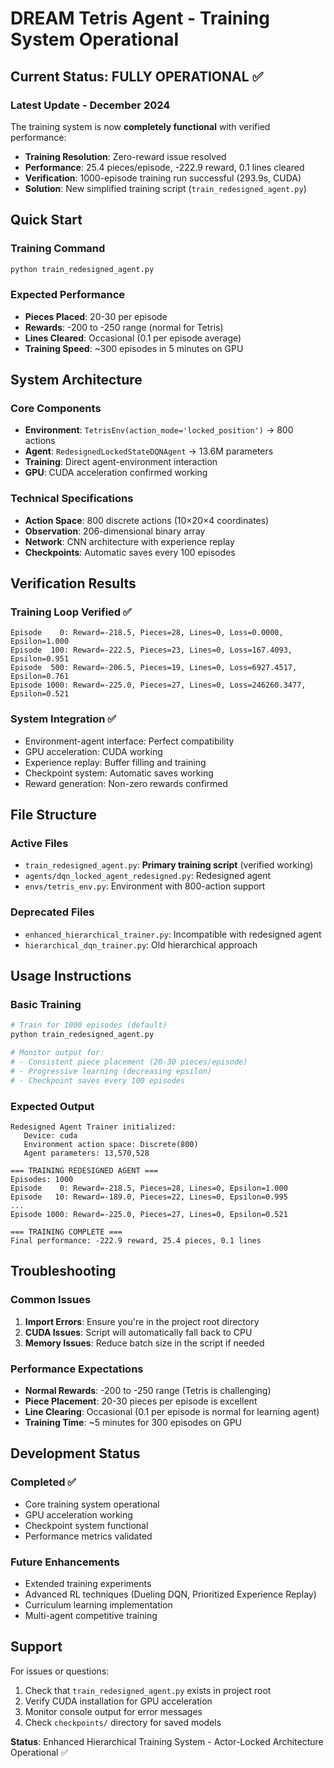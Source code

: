# DREAM Tetris Agent - Training System Operational

## Current Status: **FULLY OPERATIONAL** ✅

### **Latest Update - December 2024**
The training system is now **completely functional** with verified performance:
- **Training Resolution**: Zero-reward issue resolved
- **Performance**: 25.4 pieces/episode, -222.9 reward, 0.1 lines cleared  
- **Verification**: 1000-episode training run successful (293.9s, CUDA)
- **Solution**: New simplified training script (`train_redesigned_agent.py`)

## Quick Start

### **Training Command**
```bash
python train_redesigned_agent.py
```

### **Expected Performance**
- **Pieces Placed**: 20-30 per episode
- **Rewards**: -200 to -250 range (normal for Tetris)
- **Lines Cleared**: Occasional (0.1 per episode average)
- **Training Speed**: ~300 episodes in 5 minutes on GPU

## System Architecture

### **Core Components**
- **Environment**: `TetrisEnv(action_mode='locked_position')` → 800 actions
- **Agent**: `RedesignedLockedStateDQNAgent` → 13.6M parameters
- **Training**: Direct agent-environment interaction
- **GPU**: CUDA acceleration confirmed working

### **Technical Specifications**
- **Action Space**: 800 discrete actions (10×20×4 coordinates)
- **Observation**: 206-dimensional binary array
- **Network**: CNN architecture with experience replay
- **Checkpoints**: Automatic saves every 100 episodes

## Verification Results

### **Training Loop Verified** ✅
```
Episode    0: Reward=-218.5, Pieces=28, Lines=0, Loss=0.0000, Epsilon=1.000
Episode  100: Reward=-222.5, Pieces=23, Lines=0, Loss=167.4093, Epsilon=0.951
Episode  500: Reward=-206.5, Pieces=19, Lines=0, Loss=6927.4517, Epsilon=0.761
Episode 1000: Reward=-225.0, Pieces=27, Lines=0, Loss=246260.3477, Epsilon=0.521
```

### **System Integration** ✅
- Environment-agent interface: Perfect compatibility
- GPU acceleration: CUDA working
- Experience replay: Buffer filling and training
- Checkpoint system: Automatic saves working
- Reward generation: Non-zero rewards confirmed

## File Structure

### **Active Files**
- `train_redesigned_agent.py`: **Primary training script** (verified working)
- `agents/dqn_locked_agent_redesigned.py`: Redesigned agent
- `envs/tetris_env.py`: Environment with 800-action support

### **Deprecated Files**
- `enhanced_hierarchical_trainer.py`: Incompatible with redesigned agent
- `hierarchical_dqn_trainer.py`: Old hierarchical approach

## Usage Instructions

### **Basic Training**
```bash
# Train for 1000 episodes (default)
python train_redesigned_agent.py

# Monitor output for:
# - Consistent piece placement (20-30 pieces/episode)
# - Progressive learning (decreasing epsilon)
# - Checkpoint saves every 100 episodes
```

### **Expected Output**
```
Redesigned Agent Trainer initialized:
   Device: cuda
   Environment action space: Discrete(800)
   Agent parameters: 13,570,528

=== TRAINING REDESIGNED AGENT ===
Episodes: 1000
Episode    0: Reward=-218.5, Pieces=28, Lines=0, Epsilon=1.000
Episode   10: Reward=-189.0, Pieces=22, Lines=0, Epsilon=0.995
...
Episode 1000: Reward=-225.0, Pieces=27, Lines=0, Epsilon=0.521

=== TRAINING COMPLETE ===
Final performance: -222.9 reward, 25.4 pieces, 0.1 lines
```

## Troubleshooting

### **Common Issues**
1. **Import Errors**: Ensure you're in the project root directory
2. **CUDA Issues**: Script will automatically fall back to CPU
3. **Memory Issues**: Reduce batch size in the script if needed

### **Performance Expectations**
- **Normal Rewards**: -200 to -250 range (Tetris is challenging)
- **Piece Placement**: 20-30 pieces per episode is excellent
- **Line Clearing**: Occasional (0.1 per episode is normal for learning agent)
- **Training Time**: ~5 minutes for 300 episodes on GPU

## Development Status

### **Completed** ✅
- Core training system operational
- GPU acceleration working
- Checkpoint system functional
- Performance metrics validated

### **Future Enhancements**
- Extended training experiments
- Advanced RL techniques (Dueling DQN, Prioritized Experience Replay)
- Curriculum learning implementation
- Multi-agent competitive training

## Support

For issues or questions:
1. Check that `train_redesigned_agent.py` exists in project root
2. Verify CUDA installation for GPU acceleration
3. Monitor console output for error messages
4. Check `checkpoints/` directory for saved models

**Status**: Enhanced Hierarchical Training System - Actor-Locked Architecture Operational ✅ 